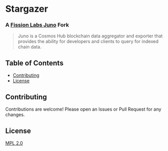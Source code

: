 # Stargazer

### A [Fission Labs Juno](https://github.com/fissionlabsio/juno) Fork

> Juno is a Cosmos Hub blockchain data aggregator and exporter that provides the
> ability for developers and clients to query for indexed chain data.

## Table of Contents

- [Contributing](#contributing)
- [License](#license)

## Contributing

Contributions are welcome! Please open an Issues or Pull Request for any changes.

## License

[MPL 2.0](https://www.mozilla.org/en-US/MPL/2.0/FAQ/)
